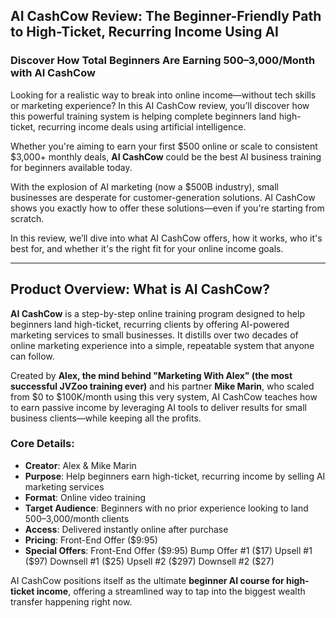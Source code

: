 ## **AI CashCow Review: The Beginner-Friendly Path to High-Ticket, Recurring Income Using AI**

### **Discover How Total Beginners Are Earning $500–$3,000/Month with AI CashCow**

Looking for a realistic way to break into online income—without tech skills or marketing experience? In this AI CashCow review, you’ll discover how this powerful training system is helping complete beginners land high-ticket, recurring income deals using artificial intelligence.

Whether you're aiming to earn your first $500 online or scale to consistent $3,000+ monthly deals, **AI CashCow** could be the best AI business training for beginners available today.

With the explosion of AI marketing (now a $500B industry), small businesses are desperate for customer-generation solutions. AI CashCow shows you exactly how to offer these solutions—even if you're starting from scratch.

In this review, we’ll dive into what AI CashCow offers, how it works, who it's best for, and whether it's the right fit for your online income goals.

---

## **Product Overview: What is AI CashCow?**

**AI CashCow** is a step-by-step online training program designed to help beginners land high-ticket, recurring clients by offering AI-powered marketing services to small businesses. It distills over two decades of online marketing experience into a simple, repeatable system that anyone can follow.

Created by **Alex, the mind behind "Marketing With Alex" (the most successful JVZoo training ever)** and his partner **Mike Marin**, who scaled from $0 to $100K/month using this very system, AI CashCow teaches how to earn passive income by leveraging AI tools to deliver results for small business clients—while keeping all the profits.

### **Core Details:**
- **Creator**: Alex & Mike Marin
- **Purpose**: Help beginners earn high-ticket, recurring income by selling AI marketing services
- **Format**: Online video training
- **Target Audience**: Beginners with no prior experience looking to land $500–$3,000/month clients
- **Access**: Delivered instantly online after purchase
- **Pricing**: Front-End Offer ($9:95)
- **Special Offers**: Front-End Offer ($9:95)
Bump Offer #1 ($17)
Upsell #1 ($97)
Downsell #1 ($25)
Upsell #2 ($297)
Downsell #2 ($27)

AI CashCow positions itself as the ultimate **beginner AI course for high-ticket income**, offering a streamlined way to tap into the biggest wealth transfer happening right now.
